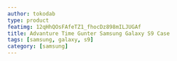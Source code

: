 ```yaml
---
author: tokodab
type: product
featimg: 12qHhQOsFAfeTZ1_fhocDz898mILJUGAf
title: Advanture Time Gunter Samsung Galaxy S9 Case
tags: [samsung, galaxy, s9]
category: [samsung]
---
```

